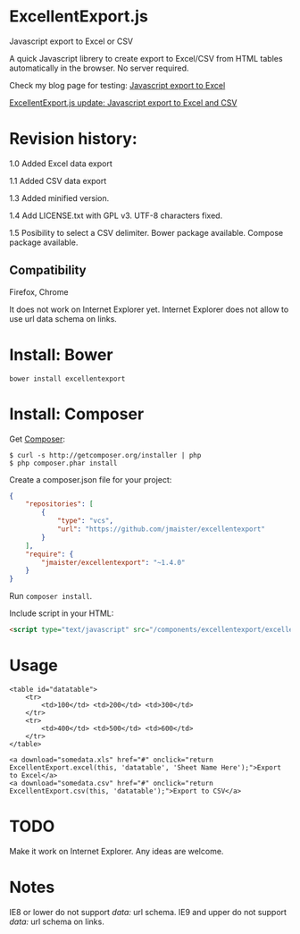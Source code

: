 ExcellentExport.js
==================

Javascript export to Excel or CSV

A quick Javascript librery to create export to Excel/CSV from HTML tables automatically in the browser. No server required.

Check my blog page for testing:
[Javascript export to Excel](http://jordiburgos.com/post/2013/javascript-export-to-excel.html)

[ExcellentExport.js update: Javascript export to Excel and CSV](http://jordiburgos.com/post/2014/excellentexport-javascript-export-to-excel-csv.html)

Revision history:
=================

1.0 Added Excel data export

1.1 Added CSV data export

1.3 Added minified version.

1.4 Add LICENSE.txt with GPL v3. UTF-8 characters fixed.

1.5 Posibility to select a CSV delimiter. Bower package available. Compose package available.


Compatibility
-------------

Firefox, Chrome

It does not work on Internet Explorer yet. Internet Explorer does not allow to use url data schema on links.

Install: Bower
==============

    bower install excellentexport


Install: Composer
=================

Get [Composer](http://getcomposer.org):

	$ curl -s http://getcomposer.org/installer | php
	$ php composer.phar install

Create a composer.json file for your project:

```JSON
{
    "repositories": [
        {
            "type": "vcs",
            "url": "https://github.com/jmaister/excellentexport"
        }
    ],
    "require": {
        "jmaister/excellentexport": "~1.4.0"
    }
}
```

Run `composer install`.

Include script in your HTML:

```HTML
<script type="text/javascript" src="/components/excellentexport/excellentexport.min.js"></script>
```

Usage
=====

    <table id="datatable">
        <tr>
            <td>100</td> <td>200</td> <td>300</td>
        </tr>
        <tr>
            <td>400</td> <td>500</td> <td>600</td>
        </tr>
    </table>

    <a download="somedata.xls" href="#" onclick="return ExcellentExport.excel(this, 'datatable', 'Sheet Name Here');">Export to Excel</a>
    <a download="somedata.csv" href="#" onclick="return ExcellentExport.csv(this, 'datatable');">Export to CSV</a>


TODO
====

Make it work on Internet Explorer. Any ideas are welcome.

Notes
=====

IE8 or lower do not support *data:* url schema.
IE9 and upper do not support *data:* url schema on links.
